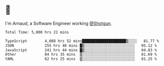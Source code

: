# 👋

I'm Arnaud, a Software Engineer working [@Shotgun](https://shotgun.live).

<!--START_SECTION:waka-->

```txt
Total Time: 5,000 hrs 21 mins

TypeScript        4,088 hrs 52 mins████████████████████▒░░░░   81.77 %
JSON              255 hrs 48 mins █▒░░░░░░░░░░░░░░░░░░░░░░░   05.12 %
JavaScript        241 hrs 44 mins █▒░░░░░░░░░░░░░░░░░░░░░░░   04.83 %
Other             84 hrs 35 mins  ▒░░░░░░░░░░░░░░░░░░░░░░░░   01.69 %
YAML              62 hrs 25 mins  ▒░░░░░░░░░░░░░░░░░░░░░░░░   01.25 %
```

<!--END_SECTION:waka-->
